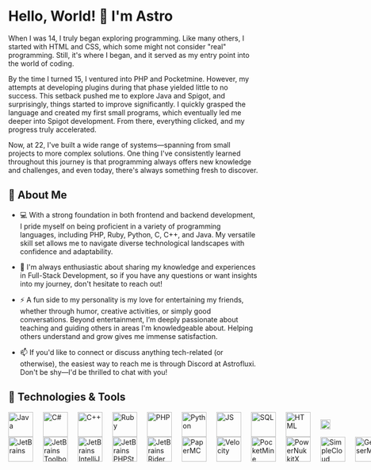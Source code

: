 # Hello, World! 👋 I'm Astro

When I was 14, I truly began exploring programming. Like many others, I started with HTML and CSS, which some might not consider "real" programming. Still, it's where I began, and it served as my entry point into the world of coding. 

By the time I turned 15, I ventured into PHP and Pocketmine. However, my attempts at developing plugins during that phase yielded little to no success. This setback pushed me to explore Java and Spigot, and surprisingly, things started to improve significantly. I quickly grasped the language and created my first small programs, which eventually led me deeper into Spigot development. From there, everything clicked, and my progress truly accelerated.

Now, at 22, I've built a wide range of systems—spanning from small projects to more complex solutions. One thing I've consistently learned throughout this journey is that programming always offers new knowledge and challenges, and even today, there's always something fresh to discover.

## 🚀 About Me  
- 💻 With a strong foundation in both frontend and backend development, I pride myself on being proficient in a variety of programming languages, including PHP, Ruby, Python, C, C++, and Java. My versatile skill set allows me to navigate diverse technological landscapes with confidence and adaptability.

- 💬 I'm always enthusiastic about sharing my knowledge and experiences in Full-Stack Development, so if you have any questions or want insights into my journey, don't hesitate to reach out!

- ⚡ A fun side to my personality is my love for entertaining my friends, whether through humor, creative activities, or simply good conversations. Beyond entertainment, I’m deeply passionate about teaching and guiding others in areas I'm knowledgeable about. Helping others understand and grow gives me immense satisfaction.

- 📫 If you'd like to connect or discuss anything tech-related (or otherwise), the easiest way to reach me is through Discord at Astrofluxi. Don't be shy—I'd be thrilled to chat with you!  

## 🔧 Technologies & Tools
<div style="display: flex; gap: 20px; align-items: center;">
    <img src="https://cdn.jsdelivr.net/gh/devicons/devicon/icons/java/java-original.svg" height="50" alt="Java" />
    <img src="https://upload.wikimedia.org/wikipedia/commons/thumb/b/bd/Logo_C_sharp.svg/1820px-Logo_C_sharp.svg.png" height="50" alt="C#" />
    <img src="https://upload.wikimedia.org/wikipedia/commons/thumb/1/18/ISO_C%2B%2B_Logo.svg/1200px-ISO_C%2B%2B_Logo.svg.png" height="50" alt="C++" />
    <img src="https://upload.wikimedia.org/wikipedia/commons/f/f1/Ruby_logo.png" height="50" alt="Ruby" />
    <img src="https://cdn.jsdelivr.net/gh/devicons/devicon/icons/php/php-original.svg" height="50" alt="PHP" />
    <img src="https://upload.wikimedia.org/wikipedia/commons/thumb/c/c3/Python-logo-notext.svg/640px-Python-logo-notext.svg.png" height="50" alt="Python" />
    <img src="https://upload.wikimedia.org/wikipedia/commons/6/6a/JavaScript-logo.png" height="50" alt="JS" />
    <img src="https://upload.wikimedia.org/wikipedia/commons/8/87/Sql_data_base_with_logo.png" height="50" alt="SQL" />
    <img src="https://upload.wikimedia.org/wikipedia/commons/thumb/6/61/HTML5_logo_and_wordmark.svg/2048px-HTML5_logo_and_wordmark.svg.png" height="50" alt="HTML" />
    <img src="https://upload.wikimedia.org/wikipedia/commons/d/d5/Tailwind_CSS_Logo.svg" height="20" alt="TailwindCSS" />
</div>

<div style="display: flex; gap: 20px; align-items: center;">
    <img src="https://upload.wikimedia.org/wikipedia/en/thumb/0/08/JetBrains_beam_logo.svg/2048px-JetBrains_beam_logo.svg.png" height="50" alt="JetBrains" />
    <img src="https://img.icons8.com/color/200/jetbrains-toolbox.png" height="50" alt="JetBrains Toolbox" />
    <img src="https://e-rpd.ro/999-medium_default/intellij-idea-ultimate-commercial-annual-subscription.jpg" height="50" alt="JetBrains IntelliJ IDEA" />
    <img src="https://www.trustradius.com/product-logos/RZ/aP/79GR6REQ08Q2-180x180.PNG" height="50" alt="JetBrains PHPStorm" />
    <img src="https://upload.wikimedia.org/wikipedia/commons/thumb/6/6e/JetBrains_Rider_Icon.svg/1200px-JetBrains_Rider_Icon.svg.png" height="50" alt="JetBrains Rider" />

<img src="https://papermc.io/assets/logo/256x.png" height="50" alt="PaperMC" />
<img src="https://avatars.githubusercontent.com/u/41710604?s=200&v=4" height="50" alt="Velocity" />
<img src="https://avatars.githubusercontent.com/u/22548559?v=4" height="50" alt="PocketMine" />
<img src="https://avatars.githubusercontent.com/u/99014792?s=200&v=4" height="50" alt="PowerNukkitX" />
<img src="https://pbs.twimg.com/profile_images/1868313121661595648/gxiHrtpM_400x400.jpg" height="50" alt="SimpleCloud" />
<img src="https://hangarcdn.papermc.io/avatars/project/14.webp?v=1" height="50" alt="GeyserMC" />

    
</div>
